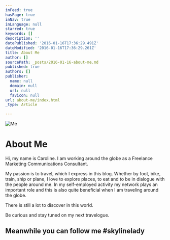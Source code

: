 ```yaml
---
inFeed: true
hasPage: true
inNav: true
inLanguage: null
starred: true
keywords: []
description: ''
datePublished: '2016-01-16T17:36:29.491Z'
dateModified: '2016-01-16T17:36:29.261Z'
title: About Me
author: []
sourcePath: _posts/2016-01-16-about-me.md
published: true
authors: []
publisher:
  name: null
  domain: null
  url: null
  favicon: null
url: about-me/index.html
_type: Article

---
```

![Me](https://s3-us-west-2.amazonaws.com/the-grid-img/p/8a829071fb90e66d06e054375cadc51c41359afd.jpg)

# About Me

Hi, my name is Caroline. I am working around the globe as a Freelance Marketing Communications Consultant.

My passion is to travel, which I express in this blog. Whether by foot, bike, train, ship or plane, I love to explore places, to eat and to be in dialogue with the people around me. In my self-employed activity my network plays an important role and this is also quite beneficial when I am traveling around the globe. 

There is still a lot to discover in this world.

Be curious and stay tuned on my next travelogue.

## Meanwhile you can follow me \#skylinelady